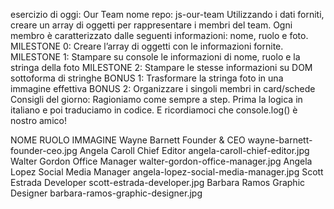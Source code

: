 esercizio di oggi: Our Team
nome repo: js-our-team
Utilizzando i dati forniti, creare un array di oggetti per rappresentare i membri del team.
Ogni membro è caratterizzato dalle seguenti informazioni: nome, ruolo e foto.
MILESTONE 0: 
Creare l’array di oggetti con le informazioni fornite.
MILESTONE 1: 
Stampare su console le informazioni di nome, ruolo e la stringa della foto
MILESTONE 2:
Stampare le stesse informazioni su DOM sottoforma di stringhe
BONUS 1:
Trasformare la stringa foto in una immagine effettiva
BONUS 2:
Organizzare i singoli membri in card/schede
Consigli del giorno:
Ragioniamo come sempre a step.
Prima la logica in italiano e poi traduciamo in codice.
E ricordiamoci che console.log() è nostro amico!


NOME                  RUOLO                        IMMAGINE
Wayne Barnett	      Founder & CEO	               wayne-barnett-founder-ceo.jpg
Angela Caroll	      Chief Editor	               angela-caroll-chief-editor.jpg
Walter Gordon	      Office Manager	           walter-gordon-office-manager.jpg
Angela Lopez	      Social Media Manager	       angela-lopez-social-media-manager.jpg
Scott Estrada	      Developer	                   scott-estrada-developer.jpg
Barbara Ramos	      Graphic Designer	           barbara-ramos-graphic-designer.jpg